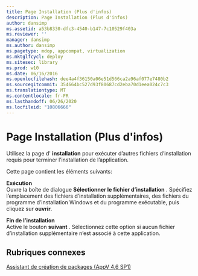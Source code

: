 ```yaml
---
title: Page Installation (Plus d'infos)
description: Page Installation (Plus d'infos)
author: dansimp
ms.assetid: a53b8330-dfc3-4540-b147-7c10529f403a
ms.reviewer: ''
manager: dansimp
ms.author: dansimp
ms.pagetype: mdop, appcompat, virtualization
ms.mktglfcycl: deploy
ms.sitesec: library
ms.prod: w10
ms.date: 06/16/2016
ms.openlocfilehash: dee4a4f36150a06e51d566ca2a96af077e7480b2
ms.sourcegitcommit: 354664bc527d93f80687cd2eba70d1eea024c7c3
ms.translationtype: MT
ms.contentlocale: fr-FR
ms.lasthandoff: 06/26/2020
ms.locfileid: "10806666"
---
```

# Page Installation (Plus d'infos)


Utilisez la page d' **installation** pour exécuter d’autres fichiers d’installation requis pour terminer l’installation de l’application.

Cette page contient les éléments suivants:

<a href="" id="run"></a>**Exécution**  
Ouvre la boîte de dialogue **Sélectionner le fichier d’installation** . Spécifiez l’emplacement des fichiers d’installation supplémentaires, des fichiers du programme d’installation Windows et du programme exécutable, puis cliquez sur **ouvrir**.

<a href="" id="i-am-finished-installing"></a>**Fin de l’installation**  
Active le bouton **suivant** . Sélectionnez cette option si aucun fichier d’installation supplémentaire n’est associé à cette application.

## Rubriques connexes


[Assistant de création de packages (AppV 4,6 SP1)](create-new-package-wizard---appv-46-sp1-.md)

 

 





